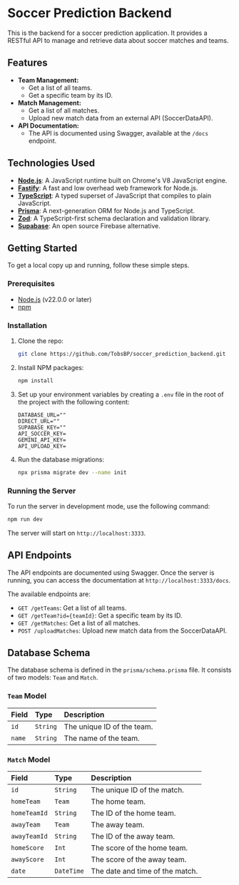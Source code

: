 # Soccer Prediction Backend

This is the backend for a soccer prediction application. It provides a RESTful API to manage and retrieve data about soccer matches and teams.

## Features

*   **Team Management:**
    *   Get a list of all teams.
    *   Get a specific team by its ID.
*   **Match Management:**
    *   Get a list of all matches.
    *   Upload new match data from an external API (SoccerDataAPI).
*   **API Documentation:**
    *   The API is documented using Swagger, available at the `/docs` endpoint.

## Technologies Used

*   **[Node.js](https://nodejs.org/)**: A JavaScript runtime built on Chrome's V8 JavaScript engine.
*   **[Fastify](https://www.fastify.io/)**: A fast and low overhead web framework for Node.js.
*   **[TypeScript](https://www.typescriptlang.org/)**: A typed superset of JavaScript that compiles to plain JavaScript.
*   **[Prisma](https://www.prisma.io/)**: A next-generation ORM for Node.js and TypeScript.
*   **[Zod](https://zod.dev/)**: A TypeScript-first schema declaration and validation library.
*   **[Supabase](https://supabase.io/)**: An open source Firebase alternative.

## Getting Started

To get a local copy up and running, follow these simple steps.

### Prerequisites

*   [Node.js](https://nodejs.org/) (v22.0.0 or later)
*   [npm](https://www.npmjs.com/)

### Installation

1.  Clone the repo:
    ```sh
    git clone https://github.com/TobsBP/soccer_prediction_backend.git
    ```
2.  Install NPM packages:
    ```sh
    npm install
    ```
3.  Set up your environment variables by creating a `.env` file in the root of the project with the following content:
    ```
    DATABASE_URL=""
    DIRECT_URL=""
    SUPABASE_KEY=""
    API_SOCCER_KEY=
    GEMINI_API_KEY=
    API_UPLOAD_KEY=
    ```
4.  Run the database migrations:
    ```sh
    npx prisma migrate dev --name init
    ```

### Running the Server

To run the server in development mode, use the following command:

```sh
npm run dev
```

The server will start on `http://localhost:3333`.

## API Endpoints

The API endpoints are documented using Swagger. Once the server is running, you can access the documentation at `http://localhost:3333/docs`.

The available endpoints are:

*   `GET /getTeams`: Get a list of all teams.
*   `GET /getTeam?id={teamId}`: Get a specific team by its ID.
*   `GET /getMatches`: Get a list of all matches.
*   `POST /uploadMatches`: Upload new match data from the SoccerDataAPI.

## Database Schema

The database schema is defined in the `prisma/schema.prisma` file. It consists of two models: `Team` and `Match`.

### `Team` Model

| Field       | Type     | Description                  |
| :---------- | :------- | :--------------------------- |
| `id`        | `String` | The unique ID of the team.   |
| `name`      | `String` | The name of the team.        |

### `Match` Model

| Field        | Type     | Description                       |
| :----------- | :------- | :-------------------------------- |
| `id`         | `String` | The unique ID of the match.       |
| `homeTeam`   | `Team`   | The home team.                    |
| `homeTeamId` | `String` | The ID of the home team.          |
| `awayTeam`   | `Team`   | The away team.                    |
| `awayTeamId` | `String` | The ID of the away team.          |
| `homeScore`  | `Int`    | The score of the home team.       |
| `awayScore`  | `Int`    | The score of the away team.       |
| `date`       | `DateTime`| The date and time of the match.   |
